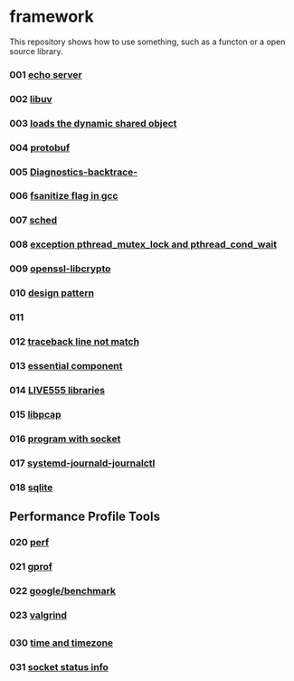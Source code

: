 # framework
This repository shows how to use something, such as a functon or a open source library.

### 001 [echo server](001)
### 002 [libuv](002)
### 003 [loads the dynamic shared object](003)
### 004 [protobuf](004)
### 005 [Diagnostics-backtrace-](005)
### 006 [fsanitize flag in gcc](006)
### 007 [sched](007)
### 008 [exception pthread_mutex_lock and pthread_cond_wait](008)
### 009 [openssl-libcrypto](009)
### 010 [design pattern](010)
### 011 [](011)
### 012 [traceback line not match](012)
### 013 [essential component](013)
### 014 [LIVE555 libraries](014)
### 015 [libpcap](015)
### 016 [program with socket](016)
### 017 [systemd-journald-journalctl](017)
### 018 [sqlite](018)
## Performance Profile Tools
### 020 [perf](020)
### 021 [gprof](021)
### 022 [google/benchmark](022)
### 023 [valgrind](023)

## 
### 030 [time and timezone](030) 
### 031 [socket status info](031) 
